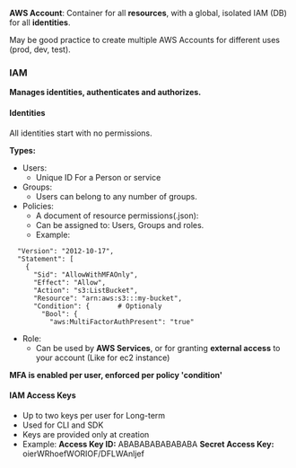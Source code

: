 **AWS Account**: Container for all **resources**, with a global, isolated IAM (DB) for all **identities**.

May be good practice to create multiple AWS Accounts for different uses (prod, dev, test).


### IAM

 **Manages identities, authenticates and authorizes.**
#### Identities

All identities start with no permissions.

**Types:** 
- Users:
	- Unique ID For a Person or service
- Groups:
    - Users can belong to any number of groups.
- Policies:
	- A document of resource permissions(.json):
	- Can be assigned to: Users, Groups and roles.
	- Example:
```
  "Version": "2012-10-17",
  "Statement": [
    {
      "Sid": "AllowWithMFAOnly",
      "Effect": "Allow",
      "Action": "s3:ListBucket",
      "Resource": "arn:aws:s3:::my-bucket",
      "Condition": {       # Optionaly
        "Bool": {
          "aws:MultiFactorAuthPresent": "true"
```
- Role:
    - Can be used by **AWS Services**, or for granting **external access** to your account (Like for ec2 instance)



**MFA is enabled per user, enforced per policy 'condition'**

#### IAM Access Keys

- Up to two keys per user for Long-term
- Used for CLI and SDK
- Keys are provided only at creation
- Example:
**Access Key ID:** ABABABABABABABA
**Secret Access Key:** oierWRhoefWORIOF/DFLWAnljef


